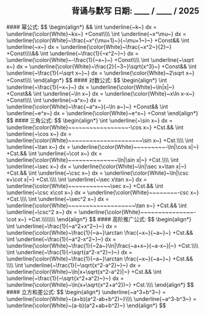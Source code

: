 <h2 align="right">背诵与默写 日期: ____ / ____ / 2025</h2>
#### 幂公式:
$$
\begin{align*}
&&
\int \underline{~k~} dx = \underline{\color{White}~kx~} +Const\\\\
\int \underline{~x^\mu~} dx 
= \underline{\color{White}~\frac{~x^{\mu+1}~}{~\mu+1~}~} +Const&&
\int \underline{~x~} dx = \underline{\color{White}~\frac{~x^2~}{2}~} +Const\\\\&&
\int \underline{~\frac{1}{~x^2~}~} dx 
= \underline{\color{White}~-\frac{1}{~x~}~} +Const\\\\
\int \underline{~\sqrt x~} dx 
= \underline{\color{White}~\frac{2}{~3~}\sqrt{x^3}~} +Const&&
\int \underline{~\frac{1}{~\sqrt x~}~} dx 
= \underline{\color{White}~2\sqrt x~} +Const\\\\
\end{align*}
$$
#### 对数公式:
$$
\begin{align*}
\int \underline{~\frac{1}{~x~}~} dx = \underline{\color{White}~\ln|x|~} +Const&&
\int \underline{~\ln x~} dx = \underline{\color{White}~x\ln x-x~} +Const\\\\
\int \underline{~a^x~} dx = \underline{\color{White}~\frac{~a^x~}{~\ln a~}~} +Const&&
\int \underline{~e^x~} dx = \underline{\color{White}~e^x~} +Const
\end{align*}
$$
#### 三角公式:
$$
\begin{align*}
\int \underline{~\sin x~} dx 
= \underline{\color{White}~~~~~~~~~~~~~~~~~-\cos x~} +Cst.&&
\int \underline{~\cos x~} dx 
= \underline{\color{White}~~~~~~~~~~~~~~~~~~~~~\sin x~} +Cst.\\\\
\int \underline{~\tan x~} dx 
= \underline{\color{White}~~~~~~~~~-\ln|\cos x|~} +Cst.&&
\int \underline{~\cot x~} dx 
= \underline{\color{White}~~~~~~~~~~~~~~\ln|\sin x|~} +Cst.\\\\
\int \underline{~\sec x~} dx 
= \underline{\color{White}~\ln|\sec x+\tan x|~} +Cst.&&
\int \underline{~\csc x~} dx 
= \underline{\color{White}~\ln|\csc x+\cot x|~} +Cst.\\\\
\int \underline{~\sec x\tan x~} dx 
= \underline{\color{White}~~~~~~~~~~~~\sec x~} +Cst.&&
\int \underline{~\csc x\cot x~} dx 
= \underline{\color{White}~~~~~~~~-csc x~} +Cst.\\\\
\int \underline{~\sec^2 x~} dx 
= \underline{\color{White}~~~~~~~~~~~~~~~~~~~\tan x~} +Cst.&&
\int \underline{~\csc^2 x~} dx 
= \underline{\color{White}~~~~~~~~~~~~~~~-\cot x~} +Cst.\\\\\\\\
\end{align*}
$$
#### 高阶推广公式:
$$
\begin{align*}
\int \underline{~\frac{1}{~a^2+x^2~}~} dx 
= \underline{\color{White}~\frac{1}{~a~}\arctan \frac{~x~}{~a~}~} +Cst.&&
\int \underline{~\frac{1}{~a^2-x^2~}~} dx 
= \underline{\color{White}~\frac{1}{~2a~}\ln|\frac{~a+x~}{~a-x~}|~} +Cst.\\\\
\int \underline{~\frac{1}{~\sqrt{a^2-x^2}~}~} dx 
= \underline{\color{White}~\frac{1}{~a~}\arctan \frac{~x~}{~a~}~} +Cst.&&
\\\\
\int \underline{~\frac{1}{~\sqrt{x^2-a^2}~}~} dx 
= \underline{\color{White}~\ln|x+\sqrt{x^2-a^2}|~} +Cst.&&
\int \underline{~\frac{1}{~\sqrt{x^2+a^2}~}~} dx 
= \underline{\color{White}~\ln(x+\sqrt{x^2+a^2})~} +Cst.\\\\
\end{align*}
$$
#### 立方和差公式:
$$
\begin{align*}
\underline{~a^3+b^3~} = \underline{\color{White}~(a+b)(a^2-ab+b^2)~}\\\\
\underline{~a^3-b^3~} = \underline{\color{White}~(a-b)(a^2+ab+b^2)~}
\end{align*}
$$